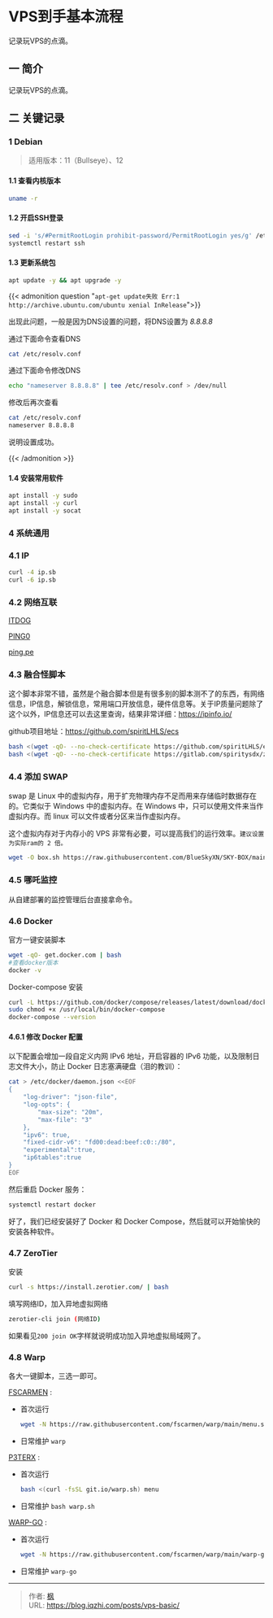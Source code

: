 # VPS到手基本流程


记录玩VPS的点滴。

<!--more-->

## 一 简介

记录玩VPS的点滴。

## 二 关键记录

### 1 Debian

> 适用版本：11（Bullseye）、12

#### 1.1 查看内核版本

```bash
uname -r
```

#### 1.2 开启SSH登录

```bash
sed -i 's/#PermitRootLogin prohibit-password/PermitRootLogin yes/g' /etc/ssh/sshd_config
systemctl restart ssh
```

#### 1.3 更新系统包

```bash
apt update -y && apt upgrade -y
```

{{< admonition question "`apt-get update失败 Err:1 http://archive.ubuntu.com/ubuntu xenial InRelease`">}}

出现此问题，一般是因为DNS设置的问题，将DNS设置为 *8.8.8.8*

通过下面命令查看DNS

```bash
cat /etc/resolv.conf
```

通过下面命令修改DNS

```bash
echo "nameserver 8.8.8.8" | tee /etc/resolv.conf > /dev/null
```

修改后再次查看

```bash
cat /etc/resolv.conf
nameserver 8.8.8.8
```

说明设置成功。

{{< /admonition >}}

#### 1.4 安装常用软件

```bash
apt install -y sudo
apt install -y curl
apt install -y socat
```

### 4 系统通用

### 4.1 IP

```bash
curl -4 ip.sb
curl -6 ip.sb
```

### 4.2 网络互联

[ITDOG](https://www.itdog.cn/)

[PING0](http://ip.ping0.cc/)

[ping.pe](https://ping.pe/)

### 4.3 融合怪脚本

这个脚本非常不错，虽然是个融合脚本但是有很多别的脚本测不了的东西，有网络信息，IP信息，解锁信息，常用端口开放信息，硬件信息等。关于IP质量问题除了这个以外，IP信息还可以去这里查询，结果非常详细：https://ipinfo.io/

github项目地址：https://github.com/spiritLHLS/ecs

```bash
bash <(wget -qO- --no-check-certificate https://github.com/spiritLHLS/ecs/raw/main/ecs.sh)
bash <(wget -qO- --no-check-certificate https://gitlab.com/spiritysdx/za/-/raw/main/ecs.sh)
```

### 4.4 添加 SWAP

swap 是 Linux 中的虚拟内存，用于扩充物理内存不足而用来存储临时数据存在的。它类似于 Windows 中的虚拟内存。在 Windows 中，只可以使用文件来当作虚拟内存。而 linux 可以文件或者分区来当作虚拟内存。

这个虚拟内存对于内存小的 VPS 非常有必要，可以提高我们的运行效率。`建议设置为实际ram的 2 倍。`

```bash
wget -O box.sh https://raw.githubusercontent.com/BlueSkyXN/SKY-BOX/main/box.sh && chmod +x box.sh && clear && ./box.sh
```

### 4.5 哪吒监控

从自建部署的监控管理后台直接拿命令。

### 4.6 Docker

官方一键安装脚本

```bash
wget -qO- get.docker.com | bash
#查看docker版本
docker -v
```

Docker-compose 安装

```bash
curl -L https://github.com/docker/compose/releases/latest/download/docker-compose-Linux-x86_64 > /usr/local/bin/docker-compose
sudo chmod +x /usr/local/bin/docker-compose
docker-compose --version
```

#### 4.6.1 修改 Docker 配置

以下配置会增加一段自定义内网 IPv6 地址，开启容器的 IPv6 功能，以及限制日志文件大小，防止 Docker 日志塞满硬盘（泪的教训）：

```bash
cat > /etc/docker/daemon.json <<EOF
{
    "log-driver": "json-file",
    "log-opts": {
        "max-size": "20m",
        "max-file": "3"
    },
    "ipv6": true,
    "fixed-cidr-v6": "fd00:dead:beef:c0::/80",
    "experimental":true,
    "ip6tables":true
}
EOF
```

然后重启 Docker 服务：

```bash
systemctl restart docker
```

好了，我们已经安装好了 Docker 和 Docker Compose，然后就可以开始愉快的安装各种软件。

### 4.7 ZeroTier

安装

```bash
curl -s https://install.zerotier.com/ | bash
```

填写网络ID，加入异地虚拟网络

```bash
zerotier-cli join (网络ID)
```

如果看见`200 join OK`字样就说明成功加入异地虚拟局域网了。

### 4.8 Warp

各大一键脚本，三选一即可。

[FSCARMEN](https://github.com/fscarmen/warp) :

- 首次运行 
  ```bash
  wget -N https://raw.githubusercontent.com/fscarmen/warp/main/menu.sh && bash menu.sh
  ```
- 日常维护 `warp`

[P3TERX](https://github.com/P3TERX/warp.sh) :

- 首次运行
  ```bash
  bash <(curl -fsSL git.io/warp.sh) menu
  ```
- 日常维护 `bash warp.sh`

[WARP-GO](https://gitlab.com/ProjectWARP/warp-go/-/tree/master/) :

- 首次运行
  ```bash
  wget -N https://raw.githubusercontent.com/fscarmen/warp/main/warp-go.sh && bash warp-go.sh
  ```
- 日常维护 `warp-go`


---

> 作者: [枫](https://github.com/qiuzhi)  
> URL: https://blog.iqzhi.com/posts/vps-basic/  

